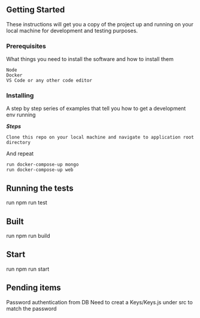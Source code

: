 

## Getting Started

These instructions will get you a copy of the project up and running on your local machine for development and testing purposes. 

### Prerequisites

What things you need to install the software and how to install them

```
Node
Docker
VS Code or any other code editor
```

### Installing

A step by step series of examples that tell you how to get a development env running

***Steps***

```
Clone this repo on your local machine and navigate to application root directory
```

And repeat

```
run docker-compose-up mongo
run docker-compose-up web
```

## Running the tests

run npm run test

## Built 

run npm run build

## Start

run npm run start

## Pending items
Password authentication from DB
Need to creat a Keys/Keys.js under src to match the password
